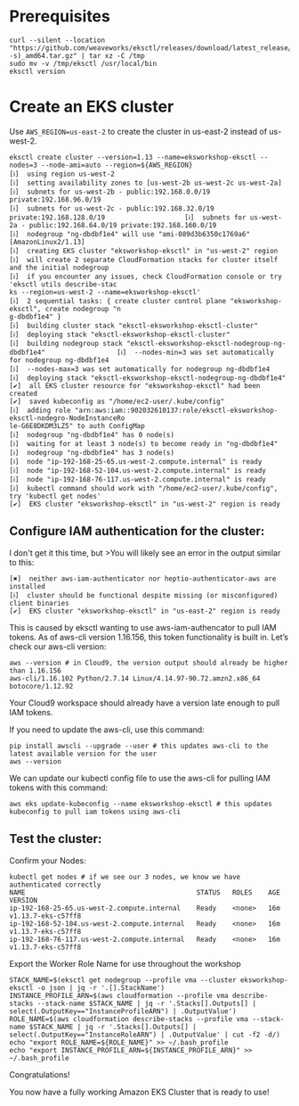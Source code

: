 # Prerequisites
```
curl --silent --location "https://github.com/weaveworks/eksctl/releases/download/latest_release/eksctl_$(uname -s)_amd64.tar.gz" | tar xz -C /tmp
sudo mv -v /tmp/eksctl /usr/local/bin
eksctl version
```

# Create an EKS cluster 
Use `AWS_REGION=us-east-2` to create the cluster in us-east-2 instead of us-west-2.
```
eksctl create cluster --version=1.13 --name=eksworkshop-eksctl --nodes=3 --node-ami=auto --region=${AWS_REGION}
[ℹ]  using region us-west-2                                                                      
[ℹ]  setting availability zones to [us-west-2b us-west-2c us-west-2a]                            
[ℹ]  subnets for us-west-2b - public:192.168.0.0/19 private:192.168.96.0/19                      
[ℹ]  subnets for us-west-2c - public:192.168.32.0/19 private:192.168.128.0/19                    [ℹ]  subnets for us-west-2a - public:192.168.64.0/19 private:192.168.160.0/19                    
[ℹ]  nodegroup "ng-dbdbf1e4" will use "ami-089d3b6350c1769a6" [AmazonLinux2/1.13]                
[ℹ]  creating EKS cluster "eksworkshop-eksctl" in "us-west-2" region                             
[ℹ]  will create 2 separate CloudFormation stacks for cluster itself and the initial nodegroup   
[ℹ]  if you encounter any issues, check CloudFormation console or try 'eksctl utils describe-stac
ks --region=us-west-2 --name=eksworkshop-eksctl'                                                 
[ℹ]  2 sequential tasks: { create cluster control plane "eksworkshop-eksctl", create nodegroup "n
g-dbdbf1e4" }                                                                                    
[ℹ]  building cluster stack "eksctl-eksworkshop-eksctl-cluster"                                  
[ℹ]  deploying stack "eksctl-eksworkshop-eksctl-cluster"                                         
[ℹ]  building nodegroup stack "eksctl-eksworkshop-eksctl-nodegroup-ng-dbdbf1e4"                  [ℹ]  --nodes-min=3 was set automatically for nodegroup ng-dbdbf1e4                               
[ℹ]  --nodes-max=3 was set automatically for nodegroup ng-dbdbf1e4                               
[ℹ]  deploying stack "eksctl-eksworkshop-eksctl-nodegroup-ng-dbdbf1e4"                           
[✔]  all EKS cluster resource for "eksworkshop-eksctl" had been created                          
[✔]  saved kubeconfig as "/home/ec2-user/.kube/config"                                           
[ℹ]  adding role "arn:aws:iam::902032610137:role/eksctl-eksworkshop-eksctl-nodegro-NodeInstanceRo
le-G6E8DKDM3LZ5" to auth ConfigMap                                                               
[ℹ]  nodegroup "ng-dbdbf1e4" has 0 node(s)                                                       
[ℹ]  waiting for at least 3 node(s) to become ready in "ng-dbdbf1e4"                             
[ℹ]  nodegroup "ng-dbdbf1e4" has 3 node(s)                                                       [ℹ]  node "ip-192-168-25-65.us-west-2.compute.internal" is ready                                 
[ℹ]  node "ip-192-168-52-104.us-west-2.compute.internal" is ready                                [ℹ]  node "ip-192-168-76-117.us-west-2.compute.internal" is ready                                
[ℹ]  kubectl command should work with "/home/ec2-user/.kube/config", try 'kubectl get nodes'     
[✔]  EKS cluster "eksworkshop-eksctl" in "us-west-2" region is ready    
```

## Configure IAM authentication for the cluster:

I don't get it this time, but >You will likely see an error in the output similar to this:
````
[✖]  neither aws-iam-authenticator nor heptio-authenticator-aws are installed
[ℹ]  cluster should be functional despite missing (or misconfigured) client binaries
[✔]  EKS cluster "eksworkshop-eksctl" in "us-east-2" region is ready
````
This is caused by eksctl wanting to use aws-iam-authencator to pull IAM tokens. As of aws-cli version 1.16.156, this token functionality is built in. Let’s check our aws-cli version:
````
aws --version # in Cloud9, the version output should already be higher than 1.16.156
aws-cli/1.16.102 Python/2.7.14 Linux/4.14.97-90.72.amzn2.x86_64 botocore/1.12.92
````
Your Cloud9 workspace should already have a version late enough to pull IAM tokens.

If you need to update the aws-cli, use this command:
````
pip install awscli --upgrade --user # this updates aws-cli to the latest available version for the user
aws --version
````
We can update our kubectl config file to use the aws-cli for pulling IAM tokens with this command:
````
aws eks update-kubeconfig --name eksworkshop-eksctl # this updates kubeconfig to pull iam tokens using aws-cli
````
## Test the cluster:

Confirm your Nodes:
```
kubectl get nodes # if we see our 3 nodes, we know we have authenticated correctly
NAME                                           STATUS   ROLES    AGE   VERSION                   
ip-192-168-25-65.us-west-2.compute.internal    Ready    <none>   16m   v1.13.7-eks-c57ff8        
ip-192-168-52-104.us-west-2.compute.internal   Ready    <none>   16m   v1.13.7-eks-c57ff8        
ip-192-168-76-117.us-west-2.compute.internal   Ready    <none>   16m   v1.13.7-eks-c57ff8  
````
Export the Worker Role Name for use throughout the workshop
````
STACK_NAME=$(eksctl get nodegroup --profile vma --cluster eksworkshop-eksctl -o json | jq -r '.[].StackName')
INSTANCE_PROFILE_ARN=$(aws cloudformation --profile vma describe-stacks --stack-name $STACK_NAME | jq -r '.Stacks[].Outputs[] | select(.OutputKey=="InstanceProfileARN") | .OutputValue')
ROLE_NAME=$(aws cloudformation describe-stacks --profile vma --stack-name $STACK_NAME | jq -r '.Stacks[].Outputs[] | select(.OutputKey=="InstanceRoleARN") | .OutputValue' | cut -f2 -d/)
echo "export ROLE_NAME=${ROLE_NAME}" >> ~/.bash_profile
echo "export INSTANCE_PROFILE_ARN=${INSTANCE_PROFILE_ARN}" >> ~/.bash_profile
````
Congratulations!

You now have a fully working Amazon EKS Cluster that is ready to use!
```